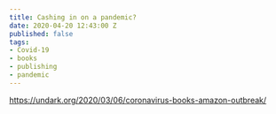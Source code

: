 ```yaml
---
title: Cashing in on a pandemic?
date: 2020-04-20 12:43:00 Z
published: false
tags:
- Covid-19
- books
- publishing
- pandemic
---
```


https://undark.org/2020/03/06/coronavirus-books-amazon-outbreak/